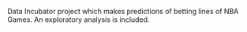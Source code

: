 Data Incubator project which makes predictions of betting lines of NBA Games. An exploratory analysis is included.